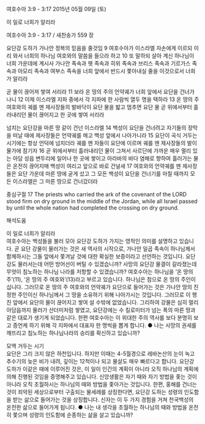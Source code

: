 여호수아 3:9 - 3:17 
2015년 05월 09일 (토)

이 일로 너희가 알리라



여호수아 3:9 - 3:17 / 새찬송가 559 장


요단강 도하가 가나안 정복의  믿음을 줄것임
9 여호수아가 이스라엘 자손에게 이르되 이리 와서 너희의 하나님 여호와의 말씀을 들으라 하고 10 또 말하되 살아 계신 하나님이 너희 가운데에 계시사 가나안 족속과 헷 족속과 히위 족속과 브리스 족속과 기르가스 족속과 아모리 족속과 여부스 족속을 너희 앞에서 반드시 쫓아내실 줄을 이것으로서 너희가 알리라 

곧 물이 끊어져 쌓여 서리라 
11 보라 온 땅의 주의 언약궤가 너희 앞에서 요단을 건너가나니 12 이제 이스라엘 지파 중에서 각 지파에 한 사람씩 열두 명을 택하라 13 온 땅의 주 여호와의 궤를 멘 제사장들의 발바닥이 요단 물을 밟고 멈추면 요단 물 곧 위에서부터 흘러내리던 물이 끊어지고 한 곳에 쌓여 서리라 

넘치는 요단강을 마른 땅 같이 건넌 이스라엘
14 백성이 요단을 건너려고 자기들의 장막을 떠날 때에 제사장들은 언약궤를 메고 백성 앞에서 나아가니라 15 요단이 곡식 거두는 시기에는 항상 언덕에 넘치더라 궤를 멘 자들이 요단에 이르며 궤를 멘 제사장들의 발이 물가에 잠기자 16 곧 위에서부터 흘러내리던 물이 그쳐서 사르단에 가까운 매우 멀리 있는 아담 성읍 변두리에 일어나 한 곳에 쌓이고 아라바의 바다 염해로 향하여 흘러가는 물은 온전히 끊어지매 백성이 여리고 앞으로 바로 건널새 17 여호와의 언약궤를 멘 제사장들은 요단 가운데 마른 땅에 굳게 섰고 그 모든 백성이 요단을 건너기를 마칠 때까지 모든 이스라엘은 그 마른 땅으로 건너갔더라  

중심구절 17 The priests who carried the ark of the covenant of the LORD stood firm on dry ground in the middle of the Jordan, while all Israel passed by until the whole nation had completed the crossing on dry ground.

해석도움





이 일로 너희가 알리라  
여호수아는 백성들을 불러 모아 요단강 도하가 가지는 영적인 의미를 설명하고 있습니다. 곧 요단 강물이 물러가는 것은 새 역사의 시작으로, 가나안 일곱 족속이 하나님께서 함께하시는 그들 앞에서 쫓겨날 것에 대한 확실한 보증이라고 선언하는 것입니다. 요단강도 물러서는데 어떤 방어선이 버틸 수 있겠습니까?  사망의 요단강 물결이 갈라졌는데 무엇이 침노하는 하나님 나라를 저항할 수 있겠습니까? 여호수아는 하나님을 ‘온 땅의 주’(11), ‘온 땅의 주 여호와’(13)라고 부르고 있습니다. 하나님은 참으로 온 땅의 주인이십니다. 그러므로 온 땅의 주 여호와의 언약궤가 요단으로 들어가는 것은 가나안 땅의 진정한 주인이신 하나님께서 그 땅을 소유하기 위해 나아가시는 것입니다. 그러므로 이 행진 앞에서 요단의 물이 끊어지고 쌓여 설 수밖에 없었습니다. 그리하여 강물은 심히 멀리 아담읍까지 물러가 산더미처럼 쌓였고, 요단강에는 수 킬로미터가 넘는 폭의 마른 땅과 같은 대로가 생기게 되었습니다. 한편 여호수아는 이 위대한 주의 역사를 보다 분명히 보고 증언케 하기 위해 각 지파에서 대표자 한 명씩을 뽑게 합니다.
●  나는 사망의 권세를 깨뜨리고 침노하는 하나님나라의 승리를 확신하고 있습니까?     


모맥 거두는 시기  
요단은 그리 크지 않은 하천입니다. 하지만 이때는 4-5월경으로 레바논산의 눈이 녹고 추수기의 늦은 비가 내려, 깊이는 12척이나 되고 물살도 매우 빠르다고 합니다. 요단강 도하가 이같은 때에 이루어진 것은, 이 일이 인간의 계획이 아니라 오직 하나님의 계획에 의해 진행된 것임을 증명해주고 있습니다. 신앙생활은 자기 때와 자기 방법을 좇는 것이 아니라 오직 초월하시는 하나님의 때와 방법을 좇아가는 것입니다. 한편, 홍해를 건너는 것이 죄악된 세상으로부터 구출되는 물세례를 상징한다면, 요단강 도하는 성령의 인도함을 받는 삶으로 들어가는 것을 상징합니다. 신자는 이 두 가지 경험을 거쳐 천국백성의 온전한 삶으로 들어가게 됩니다.
●  나는 내 생각을 초월하는 하나님의 때와 방법을 온전히 쫓으며 성령의 인도함에 순종하는 삶을 살고 있습니까?